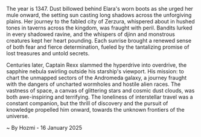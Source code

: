 
The year is 1347.  Dust billowed behind Elara's worn boots as she urged her mule onward, the setting sun casting long shadows across the unforgiving plains.  Her journey to the fabled city of Zerzura, whispered about in hushed tones in taverns across the kingdom, was fraught with peril.  Bandits lurked in every shadowed ravine, and the whispers of djinn and monstrous creatures kept her heart pounding.  Each sunrise brought a renewed sense of both fear and fierce determination, fueled by the tantalizing promise of lost treasures and untold secrets.

Centuries later, Captain Rexx slammed the hyperdrive into overdrive, the sapphire nebula swirling outside his starship's viewport.  His mission: to chart the unmapped sectors of the Andromeda galaxy, a journey fraught with the dangers of uncharted wormholes and hostile alien races.  The vastness of space, a canvas of glittering stars and cosmic dust clouds, was both awe-inspiring and terrifying.  The loneliness of interstellar travel was a constant companion, but the thrill of discovery and the pursuit of knowledge propelled him onward, towards the unknown frontiers of the universe.

~ By Hozmi - 16 January 2025
